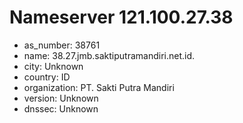 # Nameserver 121.100.27.38

* as_number: 38761
* name: 38.27.jmb.saktiputramandiri.net.id.
* city: Unknown
* country: ID
* organization: PT. Sakti Putra Mandiri
* version: Unknown
* dnssec: Unknown
